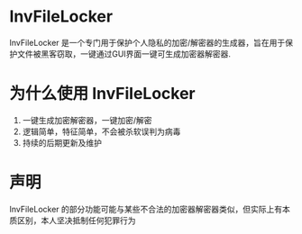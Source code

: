 # InvFileLocker
InvFileLocker 是一个专门用于保护个人隐私的加密/解密器的生成器，旨在用于保护文件被黑客窃取，一键通过GUI界面一键可生成加密器解密器. 

# 为什么使用 InvFileLocker

1. 一键生成加密解密器，一键加密/解密
2. 逻辑简单，特征简单，不会被杀软误判为病毒
3. 持续的后期更新及维护

# 声明

InvFileLocker 的部分功能可能与某些不合法的加密器解密器类似，但实际上有本质区别，本人坚决抵制任何犯罪行为
